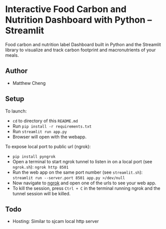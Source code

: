 
# Interactive Food Carbon and Nutrition Dashboard with Python – Streamlit

Food carbon and nutrition label Dashboard built in Python and the Streamlit library to visualize and track carbon footprint and macronutrients of your meals.

## Author
- Matthew Cheng 


## Setup 
To launch:
* `cd` to directory of this `README.md`
* Run `pip install -r requirements.txt`
* Run `streamlit run app.py`
* Browser will open with the webapp.

To expose local port to public url (ngrok):
* `pip install pyngrok`
* Open a terminal to start ngrok tunnel to listen in on a local port (see `ngrok.sh`): `ngrok http 8501`
* Run the web app on the same port number (see `streamlit.sh`): `streamlit run --server.port 8501 app.py >/dev/null`
* Now navigate to [ngrok](https://dashboard.ngrok.com/cloud-edge/status) and open one of the urls to see your web app.
* To kill the session, press `Ctrl + C` in the terminal running ngrok and the tunnel session will be killed. 

## Todo
- Hosting: Similar to sjcam local http server

